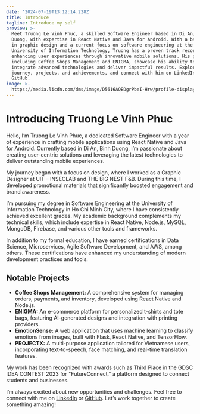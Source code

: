 ```yaml
---
date: '2024-07-19T13:12:14.228Z'
title: Introduce
tagline: Introduce my self
preview: >-
  Meet Truong Le Vinh Phuc, a skilled Software Engineer based in Di An, Binh
  Duong, with expertise in React Native and Java for Android. With a background
  in graphic design and a current focus on software engineering at the
  University of Information Technology, Truong has a proven track record of
  enhancing user experiences through innovative mobile solutions. His projects,
  including Coffee Shops Management and ENIGMA, showcase his ability to
  integrate advanced technologies and deliver impactful results. Explore Phuc's
  journey, projects, and achievements, and connect with him on LinkedIn or
  GitHub.
image: >-
  https://media.licdn.com/dms/image/D5616AQEDgrPbeI-Hrw/profile-displaybackgroundimage-shrink_350_1400/0/1720812795900?e=1726704000&v=beta&t=pkpy76ns5fF9d5mEZJ2o1l0xOaEbbqOVmVkaYiX4688
---
```

# Introducing Truong Le Vinh Phuc

Hello, I’m Truong Le Vinh Phuc, a dedicated Software Engineer with a year of experience in crafting mobile applications using React Native and Java for Android. Currently based in Di An, Binh Duong, I’m passionate about creating user-centric solutions and leveraging the latest technologies to deliver outstanding mobile experiences.

My journey began with a focus on design, where I worked as a Graphic Designer at UIT – INSECLAB and THE BIG NEST F&B. During this time, I developed promotional materials that significantly boosted engagement and brand awareness.

I’m pursuing my degree in Software Engineering at the University of Information Technology in Ho Chi Minh City, where I have consistently achieved excellent grades. My academic background complements my technical skills, which include expertise in React Native, Node.js, MySQL, MongoDB, Firebase, and various other tools and frameworks.

In addition to my formal education, I have earned certifications in Data Science, Microservices, Agile Software Development, and AWS, among others. These certifications have enhanced my understanding of modern development practices and tools.

## Notable Projects

- **Coffee Shops Management:** A comprehensive system for managing orders, payments, and inventory, developed using React Native and Node.js.
- **ENIGMA:** An e-commerce platform for personalized t-shirts and tote bags, featuring AI-generated designs and integration with printing providers.
- **EmotionSense:** A web application that uses machine learning to classify emotions from images, built with Flask, React Native, and TensorFlow.
- **PROJECTX:** A multi-purpose application tailored for Vietnamese users, incorporating text-to-speech, face matching, and real-time translation features.

My work has been recognized with awards such as Third Place in the GDSC IDEA CONTEST 2023 for "FutureConnect," a platform designed to connect students and businesses.

I’m always excited about new opportunities and challenges. Feel free to connect with me on [LinkedIn](https://linkedin.com/in/sloweyne) or [GitHub](https://github.com/sloweyyy). Let’s work together to create something amazing!
